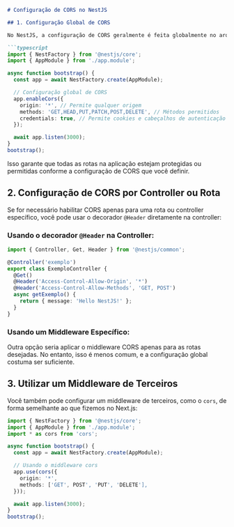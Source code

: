 ```markdown
# Configuração de CORS no NestJS

## 1. Configuração Global de CORS

No NestJS, a configuração de CORS geralmente é feita globalmente no arquivo principal da aplicação (`main.ts`). Veja como configurar o CORS para toda a aplicação:

```typescript
import { NestFactory } from '@nestjs/core';
import { AppModule } from './app.module';

async function bootstrap() {
  const app = await NestFactory.create(AppModule);

  // Configuração global de CORS
  app.enableCors({
    origin: '*', // Permite qualquer origem
    methods: 'GET,HEAD,PUT,PATCH,POST,DELETE', // Métodos permitidos
    credentials: true, // Permite cookies e cabeçalhos de autenticação
  });

  await app.listen(3000);
}
bootstrap();
```

Isso garante que todas as rotas na aplicação estejam protegidas ou permitidas conforme a configuração de CORS que você definir.

## 2. Configuração de CORS por Controller ou Rota

Se for necessário habilitar CORS apenas para uma rota ou controller específico, você pode usar o decorador `@Header` diretamente na controller:

### Usando o decorador `@Header` na Controller:

```typescript
import { Controller, Get, Header } from '@nestjs/common';

@Controller('exemplo')
export class ExemploController {
  @Get()
  @Header('Access-Control-Allow-Origin', '*')
  @Header('Access-Control-Allow-Methods', 'GET, POST')
  async getExemplo() {
    return { message: 'Hello NestJS!' };
  }
}
```

### Usando um Middleware Específico:

Outra opção seria aplicar o middleware CORS apenas para as rotas desejadas. No entanto, isso é menos comum, e a configuração global costuma ser suficiente.

## 3. Utilizar um Middleware de Terceiros

Você também pode configurar um middleware de terceiros, como o `cors`, de forma semelhante ao que fizemos no Next.js:

```typescript
import { NestFactory } from '@nestjs/core';
import { AppModule } from './app.module';
import * as cors from 'cors';

async function bootstrap() {
  const app = await NestFactory.create(AppModule);

  // Usando o middleware cors
  app.use(cors({
    origin: '*',
    methods: ['GET', POST', 'PUT', 'DELETE'],
  }));

  await app.listen(3000);
}
bootstrap();
```
```
